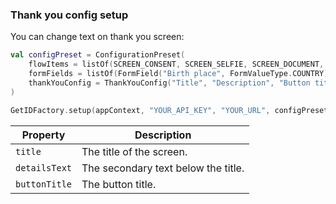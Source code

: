 ### Thank you config setup

You can change text on thank you screen:

```kotlin
val configPreset = ConfigurationPreset(
    flowItems = listOf(SCREEN_CONSENT, SCREEN_SELFIE, SCREEN_DOCUMENT, SCREEN_THANKS),
    formFields = listOf(FormField("Birth place", FormValueType.COUNTRY))
    thankYouConfig = ThankYouConfig("Title", "Description", "Button title")
)

GetIDFactory.setup(appContext, "YOUR_API_KEY", "YOUR_URL", configPreset)
```

| Property      | Description                         |
| ------------- | ----------------------------------- |
| `title`       | The title of the screen.            |
| `detailsText` | The secondary text below the title. |
| `buttonTitle` | The button title.                   |
